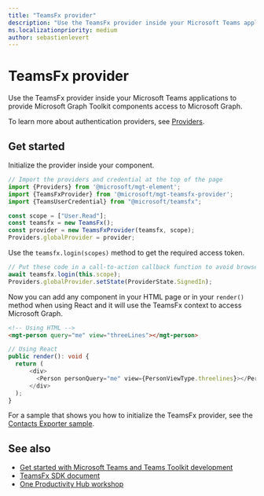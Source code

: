 ```yaml
---
title: "TeamsFx provider"
description: "Use the TeamsFx provider inside your Microsoft Teams applications to provide Microsoft Graph Toolkit components access to Microsoft Graph."
ms.localizationpriority: medium
author: sebastienlevert
---
```


# TeamsFx provider

Use the TeamsFx provider inside your Microsoft Teams applications to provide Microsoft Graph Toolkit components access to Microsoft Graph.

To learn more about authentication providers, see [Providers](./providers.md).

## Get started

Initialize the provider inside your component.

```ts
// Import the providers and credential at the top of the page
import {Providers} from '@microsoft/mgt-element';
import {TeamsFxProvider} from '@microsoft/mgt-teamsfx-provider';
import {TeamsUserCredential} from "@microsoft/teamsfx";

const scope = ["User.Read"];
const teamsfx = new TeamsFx();
const provider = new TeamsFxProvider(teamsfx, scope);
Providers.globalProvider = provider;
```

Use the `teamsfx.login(scopes)` method to get the required access token.

```ts
// Put these code in a call-to-action callback function to avoid browser blocking automatically showing up pop-ups. 
await teamsfx.login(this.scope);
Providers.globalProvider.setState(ProviderState.SignedIn);
```

Now you can add any component in your HTML page or in your `render()` method when using React and it will use the TeamsFx context to access Microsoft Graph.

```html
<!-- Using HTML -->
<mgt-person query="me" view="threeLines"></mgt-person>
```

```ts
// Using React
public render(): void {
  return (
      <div>
        <Person personQuery="me" view={PersonViewType.threelines}></Person>
      </div>
  );
}
```

For a sample that shows you how to initialize the TeamsFx provider, see the [Contacts Exporter sample](https://github.com/OfficeDev/TeamsFx-Samples/tree/dev/hello-world-tab-with-backend).


## See also
* [Get started with Microsoft Teams and Teams Toolkit development](https://aka.ms/teamsfx-docs)
* [TeamsFx SDK document](https://docs.microsoft.com/en-us/microsoftteams/platform/toolkit/teamsfx-sdk)
* [One Productivity Hub workshop](https://github.com/OfficeDev/OneProductivityHub-TeamsFx)
